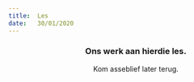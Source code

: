 ```yaml
---
title:  Les
date:   30/01/2020
---
```


### <center>Ons werk aan hierdie les.</center>
<center>Kom asseblief later terug.</center>